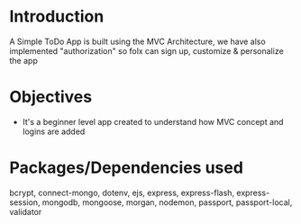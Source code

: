 # Introduction

A Simple ToDo App is built using the MVC Architecture, we have also implemented "authorization" so folx can sign up, customize & personalize the app 

# Objectives

- It's a beginner level app created to understand how MVC concept and logins are added

# Packages/Dependencies used 

bcrypt, connect-mongo, dotenv, ejs, express, express-flash, express-session, mongodb, mongoose, morgan, nodemon, passport, passport-local, validator






